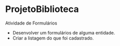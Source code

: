# ProjetoBiblioteca

Atividade de Formulários

- Desenvolver um formulários de alguma entidade.
- Criar a listagem do que foi cadastrado.

